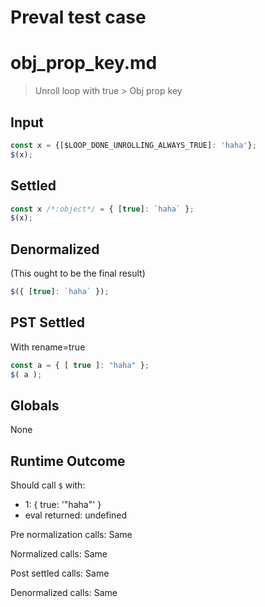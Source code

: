 # Preval test case

# obj_prop_key.md

> Unroll loop with true > Obj prop key
>
>

## Input

`````js filename=intro
const x = {[$LOOP_DONE_UNROLLING_ALWAYS_TRUE]: 'haha'};
$(x);
`````


## Settled


`````js filename=intro
const x /*:object*/ = { [true]: `haha` };
$(x);
`````


## Denormalized
(This ought to be the final result)

`````js filename=intro
$({ [true]: `haha` });
`````


## PST Settled
With rename=true

`````js filename=intro
const a = { [ true ]: "haha" };
$( a );
`````


## Globals


None


## Runtime Outcome


Should call `$` with:
 - 1: { true: '"haha"' }
 - eval returned: undefined

Pre normalization calls: Same

Normalized calls: Same

Post settled calls: Same

Denormalized calls: Same
